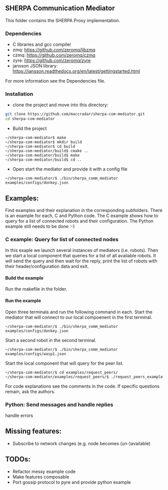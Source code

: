 ## SHERPA Communication Mediator

This folder contains the SHERPA Proxy implementation.

### Dependencies
- C libraries and gcc compiler
- zmq: https://github.com/zeromq/libzmq
- czmq: https://github.com/zeromq/czmq
- zyre: https://github.com/zeromq/zyre
- jansson JSON library: https://jansson.readthedocs.org/en/latest/gettingstarted.html

For more information see the Dependencies file.

### Installation
- clone the project and move into this directory:
```sh
git clone https://github.com/maccradar/sherpa-com-mediator.git
cd sherpa-com-mediator
```


- Build the project

```
~/sherpa-com-mediator$ make
~/sherpa-com-mediator$ mkdir build
~/sherpa-com-mediator$ cd build
~/sherpa-com-mediator/build$ cmake ..
~/sherpa-com-mediator/build$ make
~/sherpa-com-mediator/build$ cd ..
```

- Open start the mediator and provide it with a config file

```
~/sherpa-com-mediator/$ ./bin/sherpa_comm_mediator examples/configs/donkey.json
```

## Examples:
Find examples and their explanation in the corresponding subfolders. There is an example for each, C and Python code. The C example shows how to query for a list of connected robots and their configuration. The Python example still needs to be done :-)

### C example: Query for list of connected nodes
In this exaple we launch several instances of mediators (i.e. robots). Then we start a local component that queries for a list of all available robots. It will send the query and then wait for the reply, print the list of robots with their header/configuration data and exit.

#### Build the example
Run the makefile in the folder.

#### Run the example
Open three terminals and run the following command in each.
Start the mediator that will connect to our local compoenent in the first terminal.

```
~/sherpa-com-mediator/$ ./bin/sherpa_comm_mediator examples/configs/donkey.json
```
Start a second robot in the second terminal.
```
~/sherpa-com-mediator/$ ./bin/sherpa_comm_mediator examples/configs/wasp1.json
```
Start the local component that will query for the peer list.
```
~/sherpa-com-mediator/$ cd examples/request_peers/
~/sherpa-com-mediator/examples/request_peers/$ ./request_peers_example
```
For code explanations see the comments in the code. If specific questions remain, ask the authors. 


### Python: Send messages and handle replies

handle errors



## Missing features:
* Subscribe to network changes (e.g. node becomes (un-)available)

## TODOs:
* Refactor messy example code
* Make features composable
* Port gossip protocol to pyre and provide python example

